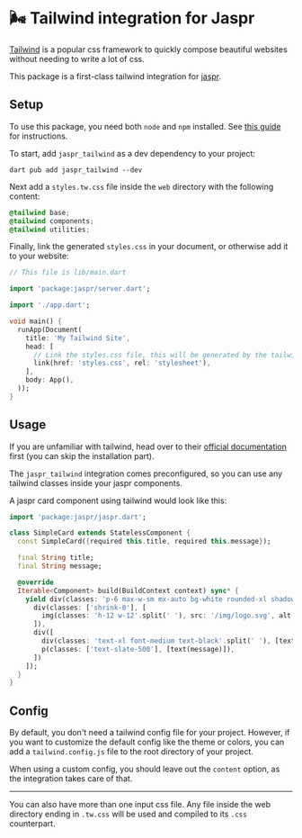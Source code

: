 # 🌬️ Tailwind integration for Jaspr

[Tailwind](https://tailwindcss.com/) is a popular css framework to quickly compose beautiful websites without needing
to write a lot of css.

This package is a first-class tailwind integration for [jaspr](https://github.com/schultek/jaspr).

## Setup

To use this package, you need both `node` and `npm` installed. 
See [this guide](https://docs.npmjs.com/downloading-and-installing-node-js-and-npm) for instructions.

To start, add `jaspr_tailwind` as a dev dependency to your project:

`dart pub add jaspr_tailwind --dev`

Next add a `styles.tw.css` file inside the `web` directory with the following content:

```css
@tailwind base;
@tailwind components;
@tailwind utilities;
```

Finally, link the generated `styles.css` in your document, or otherwise add it to your website:

```dart
// This file is lib/main.dart

import 'package:jaspr/server.dart';

import './app.dart';

void main() {
  runApp(Document(
    title: 'My Tailwind Site',
    head: [
      // Link the styles.css file, this will be generated by the tailwind integration.
      link(href: 'styles.css', rel: 'stylesheet'),
    ],
    body: App(),
  ));
}
```

## Usage

If you are unfamiliar with tailwind, head over to their [official documentation](https://tailwindcss.com/docs/utility-first)
first (you can skip the installation part).

The `jaspr_tailwind` integration comes preconfigured, so you can use any tailwind classes inside your jaspr components.

A jaspr card component using tailwind would look like this:

```dart
import 'package:jaspr/jaspr.dart';

class SimpleCard extends StatelessComponent {
  const SimpleCard({required this.title, required this.message});

  final String title;
  final String message;

  @override
  Iterable<Component> build(BuildContext context) sync* {
    yield div(classes: 'p-6 max-w-sm mx-auto bg-white rounded-xl shadow-lg flex items-center space-x-4'.split(' '), [
      div(classes: ['shrink-0'], [
        img(classes: 'h-12 w-12'.split(' '), src: '/img/logo.svg', alt: '$title Logo'),
      ]),
      div([
        div(classes: 'text-xl font-medium text-black'.split(' '), [text(title)]),
        p(classes: ['text-slate-500'], [text(message)]),
      ])
    ]);
  }
}
```

## Config

By default, you don't need a tailwind config file for your project. However, if you want to customize the
default config like the theme or colors, you can add a `tailwind.config.js` file to the root directory of your project.

When using a custom config, you should leave out the `content` option, as the integration takes care of that.

---

You can also have more than one input css file. Any file inside the web directory ending in `.tw.css` will be used and compiled
to its `.css` counterpart.
